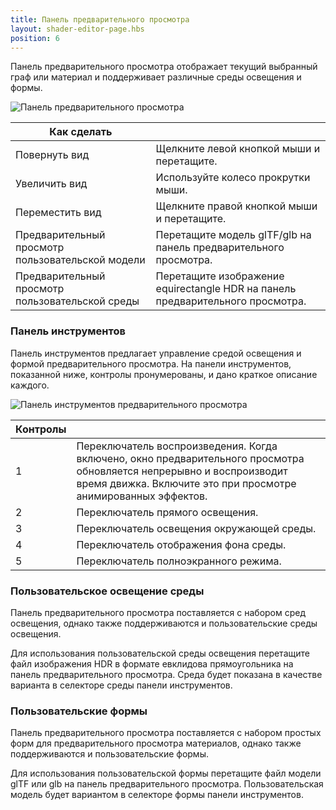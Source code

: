 ```yaml
---
title: Панель предварительного просмотра
layout: shader-editor-page.hbs
position: 6
---
```


Панель предварительного просмотра отображает текущий выбранный граф или материал и поддерживает различные среды освещения и формы.

![Панель предварительного просмотра][1]

| Как сделать |  |
|---|---|
| Повернуть вид | Щелкните левой кнопкой мыши и перетащите. |
| Увеличить вид | Используйте колесо прокрутки мыши. |
| Переместить вид | Щелкните правой кнопкой мыши и перетащите. |
| Предварительный просмотр пользовательской модели | Перетащите модель glTF/glb на панель предварительного просмотра. |
| Предварительный просмотр пользовательской среды | Перетащите изображение equirectangle HDR на панель предварительного просмотра. |

### Панель инструментов

Панель инструментов предлагает управление средой освещения и формой предварительного просмотра. На панели инструментов, показанной ниже, контролы пронумерованы, и дано краткое описание каждого.

![Панель инструментов предварительного просмотра][2]

| Контролы | |
|---|---|
| 1 | Переключатель воспроизведения. Когда включено, окно предварительного просмотра обновляется непрерывно и воспроизводит время движка. Включите это при просмотре анимированных эффектов. |
| 2 | Переключатель прямого освещения. |
| 3 | Переключатель освещения окружающей среды. |
| 4 | Переключатель отображения фона среды. |
| 5 | Переключатель полноэкранного режима. |

### Пользовательское освещение среды

Панель предварительного просмотра поставляется с набором сред освещения, однако также поддерживаются и пользовательские среды освещения.

Для использования пользовательской среды освещения перетащите файл изображения HDR в формате евклидова прямоугольника на панель предварительного просмотра. Среда будет показана в качестве варианта в селекторе среды панели инструментов.

### Пользовательские формы

Панель предварительного просмотра поставляется с набором простых форм для предварительного просмотра материалов, однако также поддерживаются и пользовательские формы.

Для использования пользовательской формы перетащите файл модели glTF или glb на панель предварительного просмотра. Пользовательская модель будет вариантом в селекторе формы панели инструментов.

[1]: /images/shader-editor/preview-pane.png
[2]: /images/shader-editor/preview-pane-toolbar.png